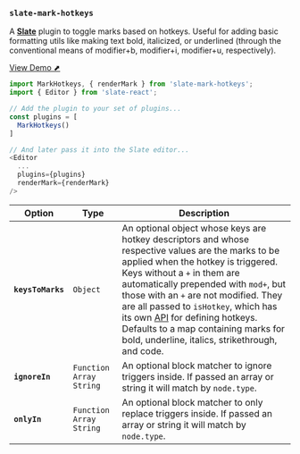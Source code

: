 
### `slate-mark-hotkeys`

A [**Slate**](https://github.com/ianstormtaylor/slate) plugin to toggle marks based on hotkeys. Useful for adding basic formatting utils like making text bold, italicized, or underlined (through the conventional means of modifier+b, modifier+i, modifier+u, respectively).

[View Demo ⬈](https://davidchang.github.io/slate-plugins/#/slate-mark-hotkeys)

```js
import MarkHotkeys, { renderMark } from 'slate-mark-hotkeys';
import { Editor } from 'slate-react';

// Add the plugin to your set of plugins...
const plugins = [
  MarkHotkeys()
]

// And later pass it into the Slate editor...
<Editor
  ...
  plugins={plugins}
  renderMark={renderMark}
/>
```

Option | Type | Description
--- | --- | ---
**`keysToMarks`** | `Object` | An optional object whose keys are hotkey descriptors and whose respective values are the marks to be applied when the hotkey is triggered. Keys without a `+` in them are automatically prepended with `mod+`, but those with an `+` are not modified. They are all passed to `isHotkey`, which has its own [API](https://www.npmjs.com/package/is-hotkey) for defining hotkeys. Defaults to a map containing marks for bold, underline, italics, strikethrough, and code.
**`ignoreIn`** | `Function` `Array` `String` | An optional block matcher to ignore triggers inside. If passed an array or string it will match by `node.type`.
**`onlyIn`** | `Function` `Array` `String` | An optional block matcher to only replace triggers inside. If passed an array or string it will match by `node.type`.
